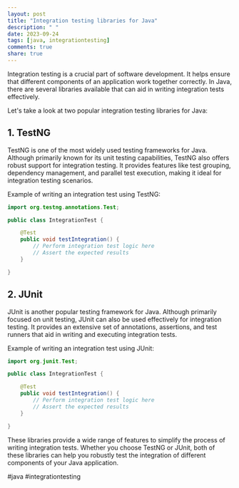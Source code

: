 ```yaml
---
layout: post
title: "Integration testing libraries for Java"
description: " "
date: 2023-09-24
tags: [java, integrationtesting]
comments: true
share: true
---
```


Integration testing is a crucial part of software development. It helps ensure that different components of an application work together correctly. In Java, there are several libraries available that can aid in writing integration tests effectively. 

Let's take a look at two popular integration testing libraries for Java:

## 1. TestNG
TestNG is one of the most widely used testing frameworks for Java. Although primarily known for its unit testing capabilities, TestNG also offers robust support for integration testing. It provides features like test grouping, dependency management, and parallel test execution, making it ideal for integration testing scenarios.

Example of writing an integration test using TestNG:

```java
import org.testng.annotations.Test;

public class IntegrationTest {

    @Test
    public void testIntegration() {
        // Perform integration test logic here
        // Assert the expected results
    }

}
```

## 2. **JUnit**
JUnit is another popular testing framework for Java. Although primarily focused on unit testing, JUnit can also be used effectively for integration testing. It provides an extensive set of annotations, assertions, and test runners that aid in writing and executing integration tests.

Example of writing an integration test using JUnit:

```java
import org.junit.Test;

public class IntegrationTest {

    @Test
    public void testIntegration() {
        // Perform integration test logic here
        // Assert the expected results
    }

}
```

These libraries provide a wide range of features to simplify the process of writing integration tests. Whether you choose TestNG or JUnit, both of these libraries can help you robustly test the integration of different components of your Java application.

#java #integrationtesting